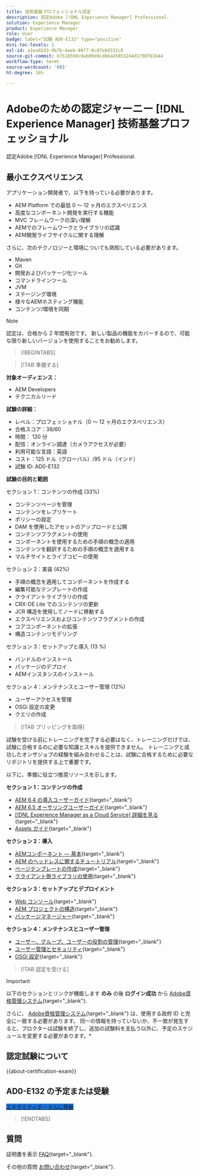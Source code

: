 ```yaml
---
title: 技術基盤プロフェッショナル認定
description: 認定Adobe [!DNL Experience Manager] Professional.
solution: Experience Manager
product: Experience Manager
role: User
badge: label="試験 AD0-E132" type="positive"
mini-toc-levels: 1
exl-id: a1ea92d3-9b7b-4aeb-80f7-0c07e6d332c0
source-git-commit: b7518560c9ab89e0cdb6a45853244d1790f81b44
workflow-type: tm+mt
source-wordcount: '603'
ht-degree: 16%

---
```


# Adobeのための認定ジャーニー [!DNL Experience Manager] 技術基盤プロフェッショナル

認定Adobe [!DNL Experience Manager] Professional.

## 最小エクスペリエンス

アプリケーション開発者で、以下を持っている必要があります。

* AEM Platform での最低 0 ～ 12 ヶ月のエクスペリエンス
* 高度なコンポーネント開発を実行する機能
* MVC フレームワークの深い理解
* AEMでのフレームワークとライブラリの認識
* AEM開発ライフサイクルに関する理解

さらに、次のテクノロジーと環境についても熟知している必要があります。

* Maven
* Git
* 開発およびパッケージ化ツール
* コマンドラインツール
* JVM
* ステージング環境
* 様々なAEMホスティング機能
* コンテンツ/環境を同期

>[!NOTE]
>
>認定は、合格から 2 年間有効です。 新しい製品の機能をカバーするので、可能な限り新しいバージョンを使用することをお勧めします。

>[!BEGINTABS]

>[!TAB 準備する]

**対象オーディエンス：**

* AEM Developers
* テクニカルリード

**試験の詳細：**

* レベル：プロフェッショナル（0 ～ 12 ヶ月のエクスペリエンス）
* 合格スコア：38/60
* 時間： 120 分
* 配信：オンライン調達（カメラアクセスが必要）
* 利用可能な言語：英語
* コスト：125 ドル（グローバル）/95 ドル（インド）
* 試験 ID: AD0-E132

**試験の目的と範囲**

セクション 1：コンテンツの作成 (33%)

* コンテンツページを管理
* コンテンツをレプリケート
* ポリシーの設定
* DAM を使用したアセットのアップロードと公開
* コンテンツフラグメントの使用
* コンポーネントを使用するための手順の概念の適用
* コンテンツを翻訳するための手順の概念を適用する
* マルチサイトとライブコピーの使用

セクション 2：実装 (42%)

* 手順の概念を適用してコンポーネントを作成する
* 編集可能なテンプレートの作成
* クライアントライブラリの作成
* CRX-DE Lite でのコンテンツの更新
* JCR 構造を使用してノードに移動する
* エクスペリエンスおよびコンテンツフラグメントの作成
* コアコンポーネントの拡張
* 構造コンテンツモデリング

セクション 3：セットアップと導入 (13 %)

* バンドルのインストール
* パッケージのデプロイ
* AEMインスタンスのインストール

セクション 4：メンテナンスとユーザー管理 (12%)

* ユーザーアクセスを管理
* OSGi 設定の変更
* クエリの作成

>[!TAB プリッピングを取得]

試験を受ける前にトレーニングを完了する必要はなく、トレーニングだけでは、試験に合格するのに必要な知識とスキルを提供できません。 トレーニングと成功したオンザジョブの経験を組み合わせることは、試験に合格するために必要なリポジトリを提供する上で重要です。

以下に、準備に役立つ推奨リソースを示します。

**セクション 1：コンテンツの作成**


* [AEM 6.4 の導入ユーザーガイド](https://experienceleague.adobe.com/docs/experience-manager-64/deploying/home.html?lang=ja){target="_blank"}
* [AEM 6.5 オーサリングユーザーガイド](https://experienceleague.adobe.com/docs/experience-manager-65/authoring/home.html?lang=ja){target="_blank"}
* [[!DNL Experience Manager as a Cloud Service] 詳細を見る](https://experienceleague.adobe.com/docs/experience-manager-cloud-service/content/home.html?lang=ja){target="_blank"}
* [Assets ガイド](https://experienceleague.adobe.com/docs/experience-manager-65/assets/home.html?lang=ja){target="_blank"}

**セクション 2：導入**

* [AEMコンポーネント — 基本](https://experienceleague.adobe.com/docs/experience-manager-65/developing/components/components-basics.html){target="_blank"}
* [AEM のヘッドレスに関するチュートリアル](https://experienceleague.adobe.com/docs/experience-manager-learn/getting-started-with-aem-headless/overview.html?lang=ja){target="_blank"}
* [ページテンプレートの作成](https://experienceleague.adobe.com/docs/experience-manager-65/authoring/siteandpage/templates.html#creating-and-managing-templates){target="_blank"}
* [クライアント側ライブラリの使用](https://experienceleague.adobe.com/docs/experience-manager-65/developing/introduction/clientlibs.html?lang=ja){target="_blank"}

**セクション 3：セットアップとデプロイメント**

* [Web コンソール](https://experienceleague.adobe.com/docs/experience-manager-65/deploying/configuring/web-console.html){target="_blank"}
* [AEM プロジェクトの構造](https://experienceleague.adobe.com/docs/experience-manager-cloud-service/content/implementing/developing/aem-project-content-package-structure.html#embedding-3rd-party-packages){target="_blank"}
* [パッケージマネージャー](https://experienceleague.adobe.com/docs/experience-manager-65/administering/contentmanagement/package-manager.html#what-are-packages){target="_blank"}

**セクション 4：メンテナンスとユーザー管理**

* [ユーザー、グループ、ユーザーの役割の管理](https://experienceleague.adobe.com/docs/experience-manager-brand-portal/using/admin-tools/brand-portal-adding-users.html#add-a-user){target="_blank"}
* [ユーザー管理とセキュリティ](https://experienceleague.adobe.com/docs/experience-manager-65/administering/security/security.html?lang=ja){target="_blank"}
* [OSGi 設定](https://experienceleague.adobe.com/docs/experience-manager-65/deploying/configuring/osgi-configuration-settings.html?lang=ja){target="_blank"}

>[!TAB 認定を受ける]

>[!IMPORTANT]
>
>以下のセクションとリンクが機能します **のみ**  の後 **ログイン成功** から [Adobe資格管理システム](https://www.certmetrics.com/adobe){target="_blank"}.
>
>さらに、 [Adobe資格管理システム](https://www.certmetrics.com/adobe){target="_blank"} は、使用する政府 ID と完全に一致する必要があります。 同一の情報を持っていないか、不一致が発生すると、プロクターは試験を終了し、追加の試験料を支払う以外に、予定のスケジュールを変更する必要があります。*


## 認定試験について

{{about-certification-exam}}

## AD0-E132 の予定または受験

<a href="https://www.certmetrics.com/adobe/candidate/examity_sso.aspx?eid=AD0-E132" target="_blank" class="spectrum-Button spectrum-Button--fill spectrum-Button--accent spectrum-Button--sizeM is-margin-bottom-big-big at-element-click-tracking" style="background-color:#1473E6">

<span class="spectrum-Button-label has-no-wrap">
   エキサミティポータルに移動
</span>
</a>

>[!ENDTABS]

## 質問

証明書を表示 [FAQ](https://experienceleague.adobe.com/docs/certification/certification/faq.html){target="_blank"}.

その他の質問 [お問い合わせ](mailto:certif@adobe.com){target="_blank"}.
